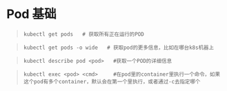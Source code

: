 # Pod 基础

>     kubectl get pods   # 获取所有正在运行的POD

>     kubectl get pods -o wide   # 获取pod的更多信息，比如在哪台k8s机器上

>     kubectl describe pod <pod>   #获取一个POD的详细信息

>     kubectl exec <pod> <cmd>     #在pod里的container里执行一个命令，如果这个pod有多个container，默认会在第一个里执行，或者通过-c去指定哪个